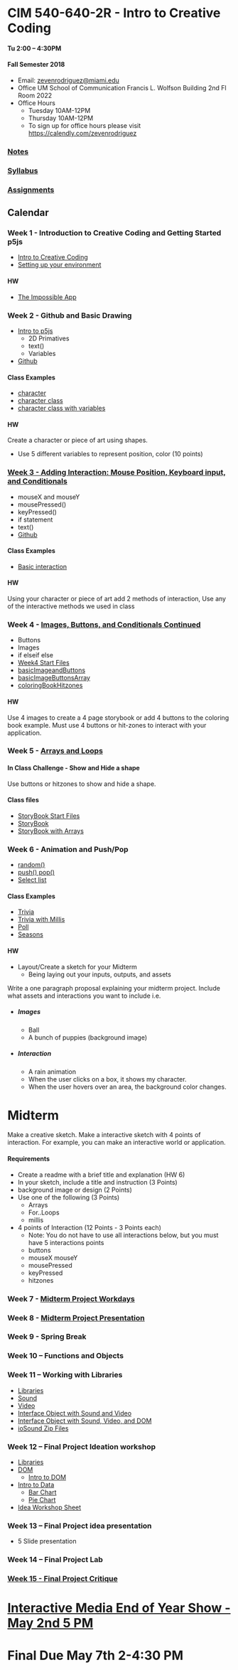 
# CIM 540-640-2R - Intro to Creative Coding

#### Tu 2:00 – 4:30PM

#### Fall Semester 2018

* Email: zevenrodriguez@miami.edu
* Office UM School of Communication Francis L. Wolfson Building 2nd Fl Room 2022
* Office Hours
  * Tuesday 10AM-12PM
  * Thursday 10AM-12PM
  * To sign up for office hours please visit https://calendly.com/zevenrodriguez

### [Notes](/notes)

### [Syllabus](CIM540-640-2R-IntrotoCreativeCoding.pdf)

### [Assignments](https://github.com/zevenrodriguez/CIM540-640/blob/master/notes/Assignments.md)

## Calendar

### Week 1 -  Introduction to Creative Coding and Getting Started p5js

* [Intro to Creative Coding](/notes/Intro-To-Creative-Coding.md)
* [Setting up your environment](/notes/Setting-Up-Your-Environment.md)

#### HW

* [The Impossible App](/notes/Assignments.md#1-homework---impossible-app)

### Week 2 - Github and Basic Drawing

* [Intro to p5js](https://github.com/zevenrodriguez/CIM540-640/blob/master/notes/Intro-To-p5js.md)
  * 2D Primatives
  * text()
  * Variables
* [Github](/notes/Github.md)

#### Class Examples
* [character](CIM540-640-2R/notes/character)
* [character class](CIM540-640-2R/notes/character-class)
* [character class with variables](CIM540-640-2R/notes/character-var-class)

#### HW

Create a character or piece of art using shapes.
* Use 5 different variables to represent position, color (10 points)

### [Week 3 - Adding Interaction: Mouse Position, Keyboard input, and Conditionals](/notes/Interaction.md)

* mouseX and mouseY
* mousePressed()
* keyPressed()
* if statement
* text()
* [Github](/notes/Github.md)

#### Class Examples
* [Basic interaction](CIM540-640-2R/notes/basicInteraction)

#### HW

Using your character or piece of art add 2 methods of interaction, Use any of the interactive methods we used in class

### Week 4 - [Images, Buttons, and Conditionals Continued](/notes/Interaction.md)

* Buttons
* Images
* if elseif else
* [Week4 Start Files](CIM540-640-2R/notes/week4Start.zip)
* [basicImageandButtons](CIM540-640-2R/notes/basicImageandButtons)
* [basicImageButtonsArray](CIM540-640-2R/notes/basicImageButtonsArray)
* [coloringBookHitzones](CIM540-640-2R/notes/coloringBookHitzones)

#### HW

Use 4 images to create a 4 page storybook or add 4 buttons to the coloring book example. Must use 4 buttons or hit-zones to interact with your application.

### Week 5 - [Arrays and Loops](/notes/Arrays-and-Loops.md)

#### In Class Challenge - Show and Hide a shape

Use buttons or hitzones to show and hide a shape.

#### Class files

* [StoryBook Start Files](CIM540-640-2R/notes/storybook.zip)
* [StoryBook](CIM540-640-2R/notes/storybook/sketchFinished.js)
* [StoryBook with Arrays](CIM540-640-2R/notes/storybook/sketchArray.js)



### Week 6 - Animation and Push/Pop

* [random()](https://p5js.org/reference/#/p5/random)
* [push() pop()](https://p5js.org/reference/#/p5/push)
* [Select list](https://p5js.org/reference/#/p5/createSelect)

#### Class Examples

* [Trivia](CIM540-640-2R/notes/trivia/sketch.js)
* [Trivia with Millis](CIM540-640-2R/notes/triviaMillis/sketch.js)
* [Poll](CIM540-640-2R/notes/pollObject/sketch.js)
* [Seasons](CIM540-640-2R/notes/seasons/sketch.js)

#### HW

* Layout/Create a sketch for your Midterm
  * Being laying out your inputs, outputs, and assets

Write a one paragraph proposal explaining your midterm project. Include what assets and interactions you want to include i.e.

* ##### Images
  * Ball
  * A bunch of puppies (background image)
* ##### Interaction
  * A rain animation
  * When the user clicks on a box, it shows my character.
  * When the user hovers over an area, the background color changes.

# Midterm

Make a creative sketch. Make a interactive sketch with 4 points of interaction. For example, you can make an interactive world or application.

#### Requirements

* Create a readme with a brief title and explanation (HW 6)
* In your sketch, include a title and instruction (3 Points)
* background image or design (2 Points)
* Use one of the following (3 Points)
  * Arrays
  * For..Loops
  * millis
* 4 points of Interaction (12 Points - 3 Points each)
  * Note: You do not have to use all interactions below, but you must have 5 interactions points
  * buttons
  * mouseX mouseY
  * mousePressed
  * keyPressed
  * hitzones

### Week 7 - [Midterm Project Workdays]()

### Week 8 - [Midterm Project Presentation]()

### Week 9 - Spring Break

### Week 10 – Functions and Objects

### Week 11 – Working with Libraries

* [Libraries](https://p5js.org/libraries/)
* [Sound](https://p5js.org/reference/#/libraries/p5.sound)
* [Video](https://p5js.org/reference/#/p5/createVideo)
* [Interface Object with Sound and Video](CIM540-640-2R/notes/ioSoundVideo/sketch.js)
* [Interface Object with Sound, Video, and DOM](CIM540-640-2R/notes/ioSoundVideoDOM/sketch.js)
* [ioSound Zip Files](CIM540-640-2R/notes/ioSoundVideo.zip)


### Week 12 – Final Project Ideation workshop

* [Libraries](https://p5js.org/libraries/)
* [DOM](https://p5js.org/reference/#/libraries/p5.dom)
  * [Intro to DOM](CIM540-640-2R/notes/introToDOM/sketch.js)
* [Intro to Data](https://p5js.org/reference/#/p5/loadTable)
  * [Bar Chart](CIM540-640-2R/notes/barChart/sketch.js)
  * [Pie Chart](CIM540-640-2R/notes/pieChart/sketch.js)
* [Idea Workshop Sheet](/files/IdeaWorkshopEdited-Zeven.pdf)

### Week 13 – Final Project idea presentation

* 5 Slide presentation

### Week 14 – Final Project Lab

### [Week 15 - Final Project Critique](notes/Final.md)

# [Interactive Media End of Year Show - May 2nd 5 PM](https://interactive.miami.edu/canesfilmfestival/)
# Final Due May 7th 2-4:30 PM
